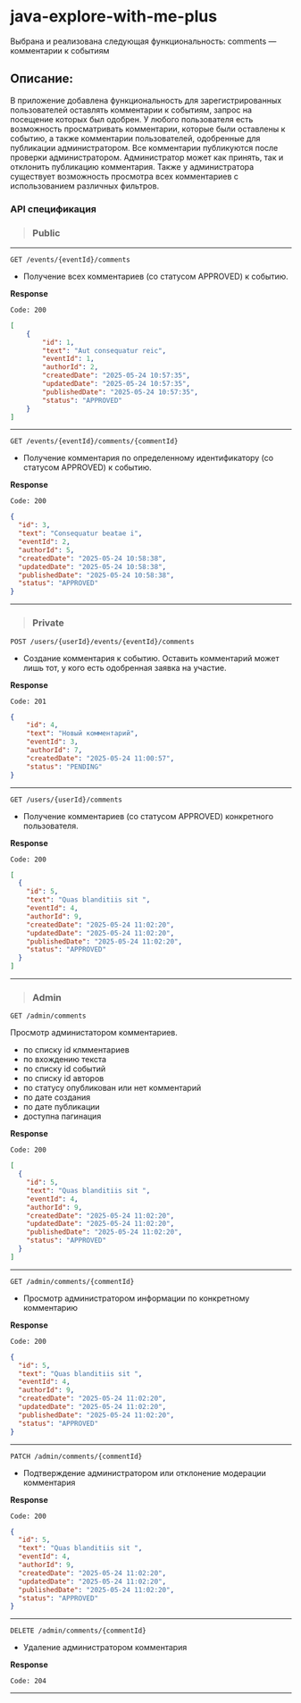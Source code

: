 # java-explore-with-me-plus
Выбрана и реализована следующая функциональность: comments — комментарии к событиям

## Описание:

В приложение добавлена функциональность для зарегистрированных пользователей оставлять комментарии к событиям, запрос на
посещение которых был одобрен. У любого пользователя есть возможность просматривать комментарии, которые были оставлены 
к событию, а также комментарии пользователей, одобренные для публикации администратором. Все комментарии публикуются после 
проверки администратором. Администратор может как принять, так и отклонить публикацию комментария. Также у администратора
существует возможность просмотра всех комментариев с использованием различных фильтров.


### API спецификация

> ### Public

***

```
GET /events/{eventId}/comments
```

- Получение всех комментариев (со статусом APPROVED) к событию.

**Response**

`Code: 200`

```json
[
    {
        "id": 1,
        "text": "Aut consequatur reic",
        "eventId": 1,
        "authorId": 2,
        "createdDate": "2025-05-24 10:57:35",
        "updatedDate": "2025-05-24 10:57:35",
        "publishedDate": "2025-05-24 10:57:35",
        "status": "APPROVED"
    }
]
```

***

```
GET /events/{eventId}/comments/{commentId}
```

- Получение комментария по определенному идентификатору (со статусом APPROVED) к событию.

**Response**

`Code: 200`

```json
{
  "id": 3,
  "text": "Consequatur beatae i",
  "eventId": 2,
  "authorId": 5,
  "createdDate": "2025-05-24 10:58:38",
  "updatedDate": "2025-05-24 10:58:38",
  "publishedDate": "2025-05-24 10:58:38",
  "status": "APPROVED"
}
```

***

> ### Private

```
POST /users/{userId}/events/{eventId}/comments
```

- Создание комментария к событию. Оставить комментарий может лишь тот,
  у кого есть одобренная заявка на участие.

**Response**

`Code: 201`

```json
{
    "id": 4,
    "text": "Новый комментарий",
    "eventId": 3,
    "authorId": 7,
    "createdDate": "2025-05-24 11:00:57",
    "status": "PENDING"
}
```

***

```
GET /users/{userId}/comments
```

- Получение комментариев (со статусом APPROVED) конкретного пользователя.

**Response**

`Code: 200`

```json
[
  {
    "id": 5,
    "text": "Quas blanditiis sit ",
    "eventId": 4,
    "authorId": 9,
    "createdDate": "2025-05-24 11:02:20",
    "updatedDate": "2025-05-24 11:02:20",
    "publishedDate": "2025-05-24 11:02:20",
    "status": "APPROVED"
  }
]
```

***

> ### Admin

```
GET /admin/comments
```

Просмотр администатором комментариев.

- по списку id клмментариев
- по вхождению текста
- по списку id событий
- по списку id авторов
- по статусу опубликован или нет комментарий
- по дате создания
- по дате публикации
- доступна пагинация

**Response**

`Code: 200`

```json
[
  {
    "id": 5,
    "text": "Quas blanditiis sit ",
    "eventId": 4,
    "authorId": 9,
    "createdDate": "2025-05-24 11:02:20",
    "updatedDate": "2025-05-24 11:02:20",
    "publishedDate": "2025-05-24 11:02:20",
    "status": "APPROVED"
  }
]
```

***

```
GET /admin/comments/{commentId}
```

- Просмотр администратором информации по конкретному комментарию

**Response**

`Code: 200`

```json
{
  "id": 5,
  "text": "Quas blanditiis sit ",
  "eventId": 4,
  "authorId": 9,
  "createdDate": "2025-05-24 11:02:20",
  "updatedDate": "2025-05-24 11:02:20",
  "publishedDate": "2025-05-24 11:02:20",
  "status": "APPROVED"
}
```

***

```
PATCH /admin/comments/{commentId}
```

- Подтверждение администратором или отклонение модерации комментария

**Response**

`Code: 200`

```json
{
  "id": 5,
  "text": "Quas blanditiis sit ",
  "eventId": 4,
  "authorId": 9,
  "createdDate": "2025-05-24 11:02:20",
  "updatedDate": "2025-05-24 11:02:20",
  "publishedDate": "2025-05-24 11:02:20",
  "status": "APPROVED"
}
```

***

```
DELETE /admin/comments/{commentId}
```

- Удаление администратором комментария

**Response**

`Code: 204`

***